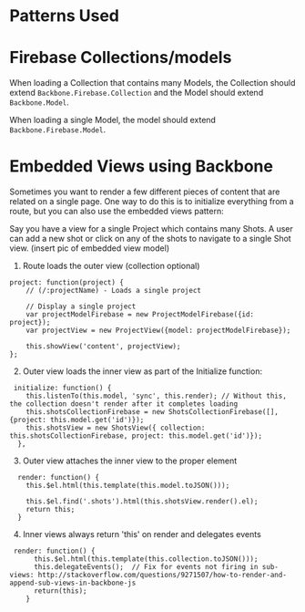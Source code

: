 Patterns Used
=============

# Firebase Collections/models

When loading a Collection that contains many Models, the Collection should extend `Backbone.Firebase.Collection` and the Model should extend `Backbone.Model`. 

When loading a single Model, the model should extend `Backbone.Firebase.Model`. 


# Embedded Views using Backbone

Sometimes you want to render a few different pieces of content that are related on a single page. One way to do this is to initialize everything from a route, but you can also use the embedded views pattern:

Say you have a view for a single Project which contains many Shots. A user can add a new shot or click on any of the shots to navigate to a single Shot view.
(insert pic of embedded view model)

1. Route loads the outer view (collection optional)

````
project: function(project) {
    // (/:projectName) - Loads a single project
    
    // Display a single project
    var projectModelFirebase = new ProjectModelFirebase({id: project});
    var projectView = new ProjectView({model: projectModelFirebase});

    this.showView('content', projectView);
};
````

2. Outer view loads the inner view as part of the Initialize function:

````
 initialize: function() {
    this.listenTo(this.model, 'sync', this.render); // Without this, the collection doesn't render after it completes loading
    this.shotsCollectionFirebase = new ShotsCollectionFirebase([], {project: this.model.get('id')});
    this.shotsView = new ShotsView({ collection: this.shotsCollectionFirebase, project: this.model.get('id')});
  },
````

3. Outer view attaches the inner view to the proper element

````
  render: function() {
    this.$el.html(this.template(this.model.toJSON()));

    this.$el.find('.shots').html(this.shotsView.render().el);
    return this;
  }
````

4. Inner views always return 'this' on render and delegates events

````
 render: function() {
      this.$el.html(this.template(this.collection.toJSON()));
      this.delegateEvents();  // Fix for events not firing in sub-views: http://stackoverflow.com/questions/9271507/how-to-render-and-append-sub-views-in-backbone-js
      return(this);
    }
````